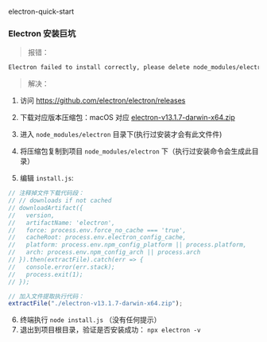 electron-quick-start

### Electron 安装巨坑

> 报错：

```bash
Electron failed to install correctly, please delete node_modules/electron and try installing again
```

> 解决：

1. 访问 https://github.com/electron/electron/releases

2. 下载对应版本压缩包：macOS 对应 [electron-v13.1.7-darwin-x64.zip](https://github.com/electron/electron/releases/download/v13.1.7/electron-v13.1.7-darwin-x64.zip)

3. 进入 `node_modules/electron` 目录下(执行过安装才会有此文件件)

4. 将压缩包复制到项目 `node_modules/electron` 下（执行过安装命令会生成此目录）

5. 编辑 `install.js`:

```javascript
// 注释掉文件下载代码段：
// // downloads if not cached
// downloadArtifact({
//   version,
//   artifactName: 'electron',
//   force: process.env.force_no_cache === 'true',
//   cacheRoot: process.env.electron_config_cache,
//   platform: process.env.npm_config_platform || process.platform,
//   arch: process.env.npm_config_arch || process.arch
// }).then(extractFile).catch(err => {
//   console.error(err.stack);
//   process.exit(1);
// });

// 加入文件提取执行代码：
extractFile("./electron-v13.1.7-darwin-x64.zip");
```

6. 终端执行 `node install.js` （没有任何提示）
7. 退出到项目根目录，验证是否安装成功：
   `npx electron -v`
